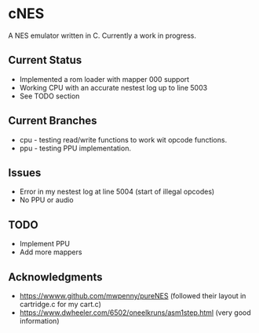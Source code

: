# cNES

A NES emulator written in C. Currently a work in progress.

## Current Status
- Implemented a rom loader with mapper 000 support
- Working CPU with an accurate nestest log up to line 5003
- See TODO section

## Current Branches
- cpu - testing read/write functions to work wit opcode functions.
- ppu - testing PPU implementation.

## Issues
- Error in my nestest log at line 5004 (start of illegal opcodes)
- No PPU or audio

## TODO
- Implement PPU
- Add more mappers

## Acknowledgments
- https://wwww.github.com/mwpenny/pureNES (followed their layout in cartridge.c for my cart.c)
- https://www.dwheeler.com/6502/oneelkruns/asm1step.html (very good information)
